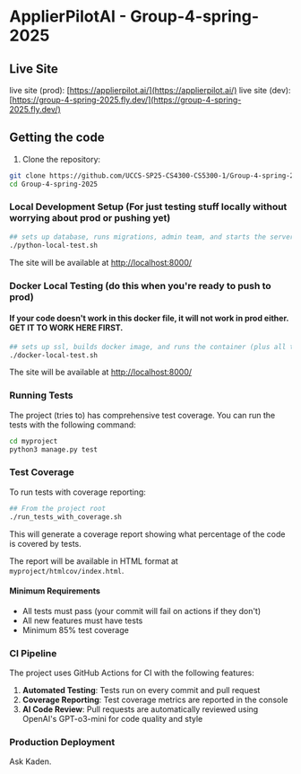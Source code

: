 # ApplierPilotAI - Group-4-spring-2025

## Live Site

live site (prod): [https://applierpilot.ai/](https://applierpilot.ai/)
live site (dev): [https://group-4-spring-2025.fly.dev/](https://group-4-spring-2025.fly.dev/)

## Getting the code

1. Clone the repository:

```bash
git clone https://github.com/UCCS-SP25-CS4300-CS5300-1/Group-4-spring-2025
cd Group-4-spring-2025
```

### Local Development Setup (For just testing stuff locally without worrying about prod or pushing yet)

```bash
## sets up database, runs migrations, admin team, and starts the server
./python-local-test.sh
```

The site will be available at [http://localhost:8000/](http://localhost:8000/)

### Docker Local Testing (do this when you're ready to push to prod)

#### If your code doesn't work in this docker file, it will not work in prod either. GET IT TO WORK HERE FIRST.

```bash
## sets up ssl, builds docker image, and runs the container (plus all the stuff from python-local-test.sh)
./docker-local-test.sh
```

The site will be available at [http://localhost:8000/](http://localhost:8000/)


### Running Tests

The project (tries to) has comprehensive test coverage. You can run the tests with the following command:

```bash
cd myproject
python3 manage.py test
```

### Test Coverage

To run tests with coverage reporting:

```bash
## From the project root
./run_tests_with_coverage.sh
```

This will generate a coverage report showing what percentage of the code is covered by tests. 

The report will be available in HTML format at `myproject/htmlcov/index.html`.

#### Minimum Requirements

- All tests must pass (your commit will fail on actions if they don't)
- All new features must have tests
- Minimum 85% test coverage

### CI Pipeline

The project uses GitHub Actions for CI with the following features:

1. **Automated Testing**: Tests run on every commit and pull request
2. **Coverage Reporting**: Test coverage metrics are reported in the console
3. **AI Code Review**: Pull requests are automatically reviewed using OpenAI's GPT-o3-mini for code quality and style

### Production Deployment

Ask Kaden.
